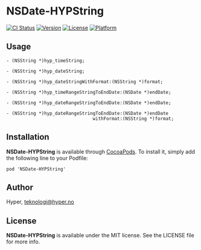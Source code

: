 # NSDate-HYPString

[![CI Status](http://img.shields.io/travis/hyperoslo/NSDate-HYPString.svg?style=flat)](https://travis-ci.org/hyperoslo/NSDate-HYPString)
[![Version](https://img.shields.io/cocoapods/v/NSDate-HYPString.svg?style=flat)](http://cocoadocs.org/docsets/NSDate-HYPString)
[![License](https://img.shields.io/cocoapods/l/NSDate-HYPString.svg?style=flat)](http://cocoadocs.org/docsets/NSDate-HYPString)
[![Platform](https://img.shields.io/cocoapods/p/NSDate-HYPString.svg?style=flat)](http://cocoadocs.org/docsets/NSDate-HYPString)

## Usage

```objc
- (NSString *)hyp_timeString;

- (NSString *)hyp_dateString;

- (NSString *)hyp_dateStringWithFormat:(NSString *)format;

- (NSString *)hyp_timeRangeStringToEndDate:(NSDate *)endDate;

- (NSString *)hyp_dateRangeStringToEndDate:(NSDate *)endDate;

- (NSString *)hyp_dateRangeStringToEndDate:(NSDate *)endDate
                                withFormat:(NSString *)format;
```

## Installation

**NSDate-HYPString** is available through [CocoaPods](http://cocoapods.org). To install
it, simply add the following line to your Podfile:

`pod 'NSDate-HYPString'`

## Author

Hyper, teknologi@hyper.no

## License

**NSDate-HYPString** is available under the MIT license. See the LICENSE file for more info.
